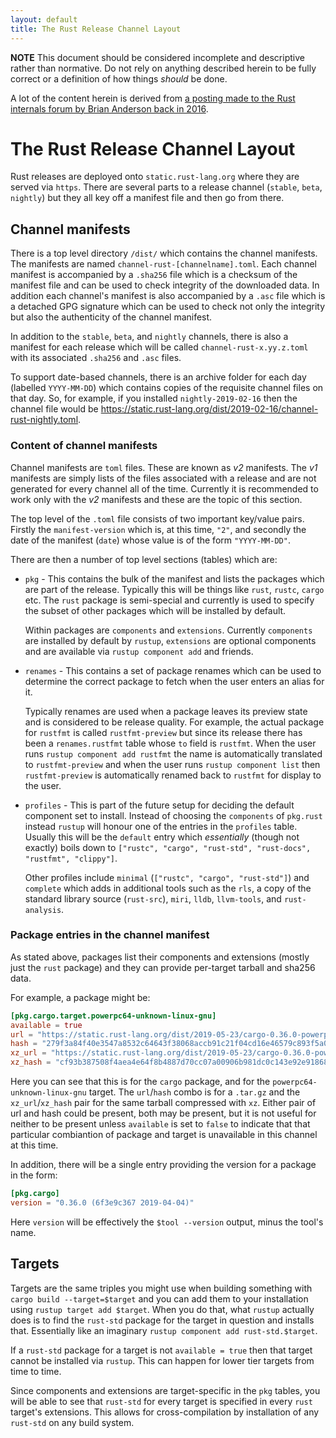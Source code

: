 ```yaml
---
layout: default
title: The Rust Release Channel Layout
---
```


**NOTE** This document should be considered incomplete and descriptive rather
than normative. Do not rely on anything described herein to be fully correct
or a definition of how things _should_ be done.

A lot of the content herein is derived from [a posting made to the Rust internals
forum by Brian Anderson back in 2016](https://internals.rust-lang.org/t/future-updates-to-the-rustup-distribution-format/4196#the-static-rust-lang-org-layout).

# The Rust Release Channel Layout

Rust releases are deployed onto `static.rust-lang.org` where they are served
via `https`. There are several parts to a release channel (`stable`, `beta`,
`nightly`) but they all key off a manifest file and then go from there.

## Channel manifests

There is a top level directory `/dist/` which contains the channel manifests. The
manifests are named `channel-rust-[channelname].toml`. Each channel manifest
is accompanied by a `.sha256` file which is a checksum of the manifest file and
can be used to check integrity of the downloaded data. In addition each channel's
manifest is also accompanied by a `.asc` file which is a detached GPG signature
which can be used to check not only the integrity but also the authenticity of
the channel manifest.

In addition to the `stable`, `beta`, and `nightly` channels, there is also a manifest
for each release which will be called `channel-rust-x.yy.z.toml` with its
associated `.sha256` and `.asc` files.

To support date-based channels, there is an archive folder for each day (labelled
`YYYY-MM-DD`) which contains copies of the requisite channel files on that day.
So, for example, if you installed `nightly-2019-02-16` then the channel file
would be <https://static.rust-lang.org/dist/2019-02-16/channel-rust-nightly.toml>.

### Content of channel manifests

Channel manifests are `toml` files. These are known as _v2_ manifests. The _v1_
manifests are simply lists of the files associated with a release and are not
generated for every channel all of the time. Currently it is recommended to
work only with the _v2_ manifests and these are the topic of this section.

The top level of the `.toml` file consists of two important key/value pairs.
Firstly the `manifest-version` which is, at this time, `"2"`, and secondly
the date of the manifest (`date`) whose value is of the form `"YYYY-MM-DD"`.

There are then a number of top level sections (tables) which are:

- `pkg` - This contains the bulk of the manifest and lists the packages which
  are part of the release. Typically this will be things like `rust`, `rustc`,
  `cargo` etc. The `rust` package is semi-special and currently is used to
  specify the subset of other packages which will be installed by default.

  Within packages are `components` and `extensions`. Currently `components` are
  installed by default by `rustup`, `extensions` are optional components and
  are available via `rustup component add` and friends.

- `renames` - This contains a set of package renames which can be used to determine
  the correct package to fetch when the user enters an alias for it.

  Typically renames are used when a package leaves its preview state and is considered
  to be release quality. For example, the actual package for `rustfmt` is called
  `rustfmt-preview` but since its release there has been a `renames.rustfmt`
  table whose `to` field is `rustfmt`. When the user runs `rustup component add rustfmt`
  the name is automatically translated to `rustfmt-preview` and when the user
  runs `rustup component list` then `rustfmt-preview` is automatically renamed
  back to `rustfmt` for display to the user.

- `profiles` - This is part of the future setup for deciding the default component
  set to install. Instead of choosing the `components` of `pkg.rust` instead
  `rustup` will honour one of the entries in the `profiles` table. Usually this
  will be the `default` entry which _essentially_ (though not exactly) boils down
  to `["rustc", "cargo", "rust-std", "rust-docs", "rustfmt", "clippy"]`.

  Other profiles include `minimal` (`["rustc", "cargo", "rust-std"]`) and
  `complete` which adds in additional tools such as the `rls`, a copy of
  the standard library source (`rust-src`), `miri`, `lldb`, `llvm-tools`, and
  `rust-analysis`.

### Package entries in the channel manifest

As stated above, packages list their components and extensions (mostly just the
`rust` package) and they can provide per-target tarball and sha256 data.

For example, a package might be:

```toml
[pkg.cargo.target.powerpc64-unknown-linux-gnu]
available = true
url = "https://static.rust-lang.org/dist/2019-05-23/cargo-0.36.0-powerpc64-unknown-linux-gnu.tar.gz"
hash = "279f3a84f40e3547a8532c64643f38068accb91c21f04cd16e46579c893f5a06"
xz_url = "https://static.rust-lang.org/dist/2019-05-23/cargo-0.36.0-powerpc64-unknown-linux-gnu.tar.xz"
xz_hash = "cf93b387508f4aea4e64f8b4887d70cc07a00906b981dc0c143e92e918682e4a"
```

Here you can see that this is for the `cargo` package, and for the `powerpc64-unknown-linux-gnu` target.
The `url`/`hash` combo is for a `.tar.gz` and the `xz_url`/`xz_hash` pair for the same
tarball compressed with `xz`.
Either pair of url and hash could be present, both may be present, but it is not
useful for neither to be present unless `available` is set to `false` to indicate
that that particular combiantion of package and target is unavailable in this channel
at this time.

In addition, there will be a single entry providing the version for a package
in the form:

```toml
[pkg.cargo]
version = "0.36.0 (6f3e9c367 2019-04-04)"
```

Here `version` will be effectively the `$tool --version` output, minus the tool's name.

## Targets

Targets are the same triples you might use when building something with `cargo build --target=$target`
and you can add them to your installation using `rustup target add $target`.
When you do that, what `rustup` actually does is to find the `rust-std` package
for the target in question and installs that. Essentially like an imaginary
`rustup component add rust-std.$target`.

If a `rust-std` package for a target is not `available = true` then that target
cannot be installed via `rustup`. This can happen for lower tier targets from
time to time.

Since components and extensions are target-specific in the `pkg` tables, you
will be able to see that `rust-std` for every target is specified in every
`rust` target's extensions. This allows for cross-compilation by installation
of any `rust-std` on any build system.
